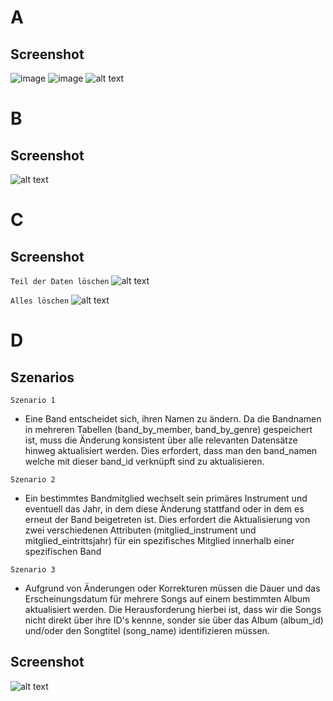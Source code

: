 # A 
## Screenshot 
![image](https://github.com/user-attachments/assets/3c3dd38a-a5ea-417c-9273-7b3ee6259334)
![image](https://github.com/user-attachments/assets/68cc157a-2d8f-4a32-9c1e-6d888499d2c1)
![alt text](image-1.png)

# B 
## Screenshot 
![alt text](image-3.png)

# C 
## Screenshot 

```Teil der Daten löschen```
![alt text](image-5.png)

```Alles löschen``` 
![alt text](image-6.png)

# D 
## Szenarios 
```Szenario 1```
* Eine Band entscheidet sich, ihren Namen zu ändern. Da die Bandnamen in mehreren Tabellen (band_by_member, band_by_genre) gespeichert ist, muss die Änderung konsistent über alle relevanten Datensätze hinweg aktualisiert werden. Dies erfordert, dass man den band_namen welche mit dieser band_id verknüpft sind zu aktualisieren. 

```Szenario 2```
* Ein bestimmtes Bandmitglied wechselt sein primäres Instrument und eventuell das Jahr, in dem diese Änderung stattfand oder in dem es erneut der Band beigetreten ist. Dies erfordert die Aktualisierung von zwei verschiedenen Attributen (mitglied_instrument und mitglied_eintrittsjahr) für ein spezifisches Mitglied innerhalb einer spezifischen Band 

```Szenario 3```
* Aufgrund von Änderungen oder Korrekturen müssen die Dauer und das Erscheinungsdatum für mehrere Songs auf einem bestimmten Album aktualisiert werden. Die Herausforderung hierbei ist, dass wir die Songs nicht direkt über ihre ID's kennne, sonder sie über das Album (album_id) und/oder den Songtitel (song_name) identifizieren müssen.

## Screenshot 
![alt text](image-4.png)
